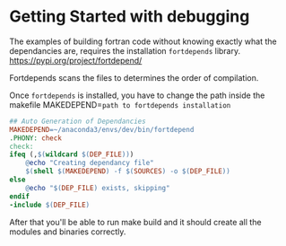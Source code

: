 # Getting Started with debugging
The examples of building fortran code without knowing exactly what the dependancies are, requires the installation `fortdepends` library. 
https://pypi.org/project/fortdepend/

Fortdepends scans the files to determines the order of compilation.

Once `fortdepends` is installed, you have to change the path inside the makefile MAKEDEPEND=`path to fortdepends installation`

```makefile
## Auto Generation of Dependancies 
MAKEDEPEND=~/anaconda3/envs/dev/bin/fortdepend
.PHONY: check
check:
ifeq (,$(wildcard $(DEP_FILE)))
	@echo "Creating dependancy file"
	$(shell $(MAKEDEPEND) -f $(SOURCES) -o $(DEP_FILE))	
else
	@echo "$(DEP_FILE) exists, skipping"
endif
-include $(DEP_FILE)

```
After that you'll be able to run make build and it should create all the modules and binaries correctly. 
